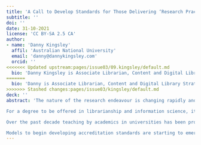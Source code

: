 ```yaml
---
title: 'A Call to Develop Standards for Those Delivering ‘Research Practice’ Training'
subtitle: ''
doi: ''
date: 31-10-2021
license: 'CC BY-SA 2.5 CA'
author: 
- name: 'Danny Kingsley'
  affil: 'Australian National University'
  email: 'danny@dannykingsley.com'
  orcid: ''
<<<<<<< Updated upstream:pages/issue03/09.kingsley/default.md
  bio: 'Danny Kingsley is Associate Librarian, Content and Digital Library Strategy at Flinders University and Visiting Fellow at the Australian National Centre for the Public Awareness of Science. Between 2015-2019 Danny worked as the Deputy Director of Cambridge University Libraries (Scholarly Communication & Research Services). She established the Australasian Open Access Strategy Group and worked at the Australian National University as Manager of Scholarly Communication after completing her 2008 PhD there on open access. She is in demand as a presenter and writer.'
=======
  bio: 'Danny is Associate Librarian, Content and Digital Library Strategy at Flinders University and Visiting Fellow at the Australian National Centre for the Public Awareness of Science. Between 2015–2019 Danny worked as the Deputy Director of Cambridge University Libraries (Scholarly Communication & Research Services). She established the Australasian Open Access Strategy Group and worked at the Australian National University as Manager of Scholarly Communication after completing her 2008 PhD there on open access. She is in demand as a presenter and writer.'
>>>>>>> Stashed changes:pages/issue03/kingsley/default.md
deck: ''
abstract: 'The nature of the research endeavour is changing rapidly and requires a wide set of skills beyond the research focus. The delivery of aspects of researcher training ‘beyond the bench’ is met by different sections of an institution, including the research office, the media office and the library. In Australia researcher training in open access, research data management and other aspects of open science is primarily offered by librarians. But what training do librarians receive in scholarly communication within their librarianship degrees? 

For a degree to be offered in librarianship and information science, it must be accredited by the Australian Library and Information Association (ALIA), with a curriculum that is based on ALIA’s lists of skills and attributes. However, these lists do not contain any reference to key open research terms and are almost mutually exclusive with core competencies in scholarly communication as identified by the North American Serials Interest Group and an international Joint Task Force. 

Over the past decade teaching by academics in universities has been professionalised with courses and qualifications. Those responsible for researcher training within universities and the material that is being offered should also meet an agreed accreditation. This paper is arguing that there is a clear need to develop parallel standards around ‘research practice’ training for PhD students and Early Career Researchers, and those delivering this training should be able to demonstrate their skills against these standards.

Models to begin developing accreditation standards are starting to emerge, with the recent launch of the Centre for Academic Research Quality and Improvement in the UK. There are multiple organisations, both grassroots and long-established that would be able to contribute to this project.'
---
```



